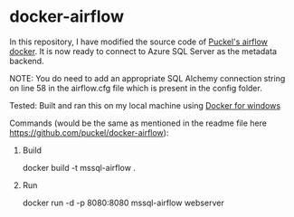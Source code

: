 # docker-airflow

In this repository, I have modified the source code of  [Puckel's airflow docker](https://github.com/puckel/docker-airflow). It is now ready to connect to Azure SQL Server as the metadata backend. 

NOTE: You do need to add an appropriate SQL Alchemy connection string on line 58 in the airflow.cfg file which is present in the config folder.
 
Tested: Built and ran this on my local machine using [Docker for windows](https://docs.docker.com/docker-for-windows/install/)

Commands (would be the same as mentioned in the readme file here https://github.com/puckel/docker-airflow):
1. Build
    
    docker build -t mssql-airflow .
    
 2. Run 
 
     docker run -d -p 8080:8080 mssql-airflow webserver


